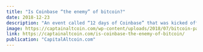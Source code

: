 ```yaml
---
title: "Is Coinbase “the enemy” of bitcoin?"
date: 2018-12-23
description: "An event called “12 days of Coinbase” that was kicked off by the popular exchange on December 10th came to its conclusion yesterday. Coinbase had a lot of fluff in these 12 days with couple of substantial updates, most of which maddened bitcoin maximalists. Coinbase announced adding more altcoins to their platforms and also a new..."
image: https://captainaltcoin.com/wp-content/uploads/2018/07/bitcoin-padlock-computer-motherboard-crypto-currency-internet-data-privacy-information-security-concept-blue-toned-image-105736554.jpg
link: https://captainaltcoin.com/is-coinbase-the-enemy-of-bitcoin/
publication: "CapitalAltcoin.com"
---
```

